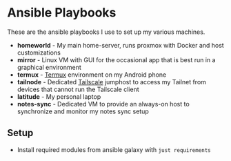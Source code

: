# Ansible Playbooks

These are the ansible playbooks I use to set up my various machines.

- **homeworld** - My main home-server, runs proxmox with Docker and host customizations
- **mirror** - Linux VM with GUI for the occasional app that is best run in a graphical environment
- **termux** - [Termux](https://termux.dev/en/) environment on my Android phone 
- **tailnode** - Dedicated [Tailscale](https://tailscale.com/) jumphost to access my Tailnet from devices that cannot run the Tailscale client
- **latitude** - My personal laptop
- **notes-sync** - Dedicated VM to provide an always-on host to synchronize and monitor my notes sync setup

## Setup
- Install required modules from ansible galaxy with `just requirements`
